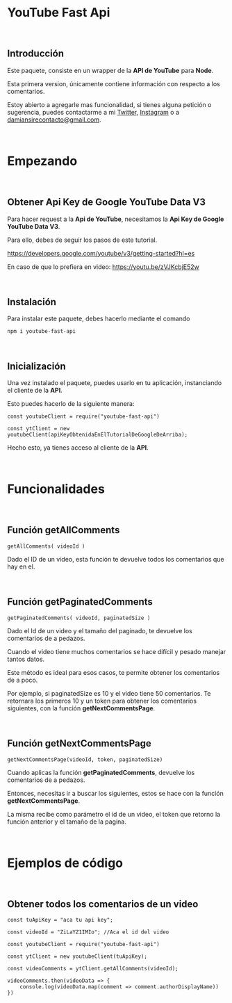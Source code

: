 <br>

# YouTube Fast Api
<br>

## Introducción 

Este paquete, consiste en un wrapper de la **API de YouTube** para **Node**. 

Esta primera version, únicamente contiene información con respecto a los comentarios.

Estoy abierto a agregarle mas funcionalidad, si tienes alguna petición o sugerencia, puedes contactarme a mi [Twitter](https://twitter.com/damiansire), [Instagram](https://www.instagram.com/damiansire/) o a damiansirecontacto@gmail.com.

<br>

# Empezando
<br>

## Obtener Api Key de Google YouTube Data V3

Para hacer request a la **Api de YouTube**, necesitamos la **Api Key de Google YouTube Data V3**. 

Para ello, debes de seguir los pasos de este tutorial. 

https://developers.google.com/youtube/v3/getting-started?hl=es

En caso de que lo prefiera en video: https://youtu.be/zVJKcbjE52w

<br>

## Instalación

Para instalar este paquete, debes hacerlo mediante el comando

```
npm i youtube-fast-api
```
<br>

## Inicialización 


Una vez instalado el paquete, puedes usarlo en tu aplicación, instanciando el cliente de la **API**. 

Esto puedes hacerlo de la siguiente manera:

```
const youtubeClient = require("youtube-fast-api")

const ytClient = new youtubeClient(apiKeyObtenidaEnElTutorialDeGoogleDeArriba);
```

Hecho esto, ya tienes acceso al cliente de la **API**.

<br>

# Funcionalidades

<br>

## Función getAllComments 

```
getAllComments( videoId )
```

Dado el ID de un video, esta función te devuelve todos los comentarios que hay en el.

<br>

## Función getPaginatedComments 

```
getPaginatedComments( videoId, paginatedSize )
```

Dado el Id de un video y el tamaño del paginado, te devuelve los comentarios de a pedazos. 

Cuando el video tiene muchos comentarios se hace difícil y pesado manejar tantos datos. 

Este método es ideal para esos casos, te permite obtener los comentarios de a poco. 

Por ejemplo, si paginatedSize es 10 y el video tiene 50 comentarios. Te retornara los primeros 10 y un token para obtener los comentarios siguientes, con la función **getNextCommentsPage**.

<br>

## Función getNextCommentsPage


```
getNextCommentsPage(videoId, token, paginatedSize) 
```
Cuando aplicas la función **getPaginatedComments**, devuelve los comentarios de a pedazos. 

Entonces, necesitas ir a buscar los siguientes, estos se hace con la función **getNextCommentsPage**.

La misma recibe como parámetro el id de un video, el token que retorno la función anterior y el tamaño de la pagina.

<br>


# Ejemplos de código

<br>

## Obtener todos los comentarios de un video

```
const tuApiKey = "aca tu api key";

const videoId = "ZiLaYZ1IMIo"; //Aca el id del video

const youtubeClient = require("youtube-fast-api")

const ytClient = new youtubeClient(tuApiKey);

const videoComments = ytClient.getAllComments(videoId);

videoComments.then(videoData => {
    console.log(videoData.map(comment => comment.authorDisplayName))
})
```